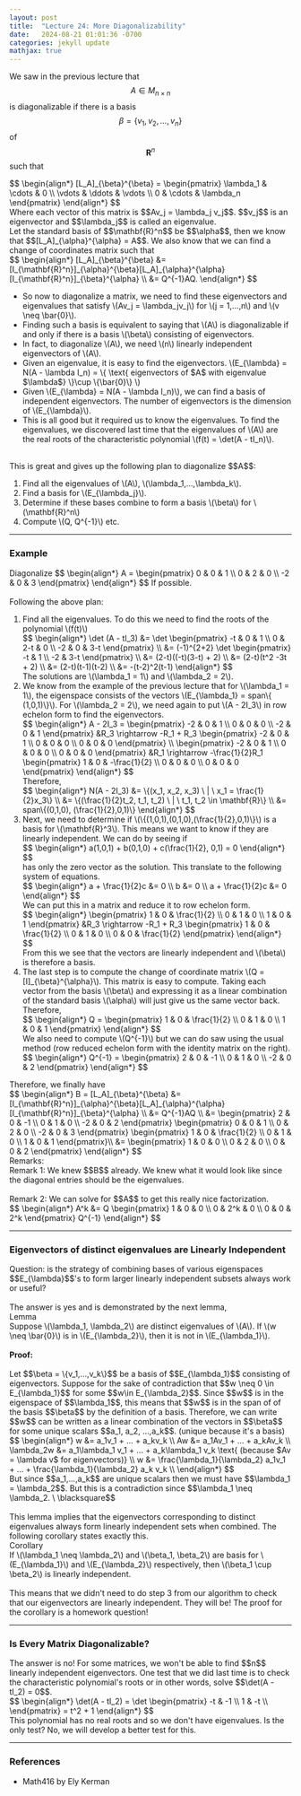 ```yaml
---
layout: post
title:  "Lecture 24: More Diagonalizability"
date:   2024-08-21 01:01:36 -0700
categories: jekyll update
mathjax: true
---
```

We saw in the previous lecture that $$A \in M_{n \times n}$$ is diagonalizable if there is a basis $$\beta = \{v_1, v_2,...,v_n\}$$ of $$\mathbf{R}^n$$ such that
<div> 
$$
\begin{align*}
[L_A]_{\beta}^{\beta} = 
\begin{pmatrix} 
\lambda_1 & \cdots & 0 \\
\vdots & \ddots & \vdots \\
0 & \cdots & \lambda_n
\end{pmatrix}
\end{align*}
$$
</div>
Where each vector of this matrix is $$Av_j = \lambda_j v_j$$. $$v_j$$ is an eigenvector and $$\lambda_j$$ is called an eigenvalue.
<br>
Let the standard basis of $$\mathbf{R}^n$$ be $$\alpha$$, then we know that $$[L_A]_{\alpha}^{\alpha} = A$$. We also know that we can find a change of coordinates matrix such that
<div> 
$$
\begin{align*}
[L_A]_{\beta}^{\beta} &= [I_{\mathbf{R}^n}]_{\alpha}^{\beta}[L_A]_{\alpha}^{\alpha}[I_{\mathbf{R}^n}]_{\beta}^{\alpha}
\\
&= Q^{-1}AQ.
\end{align*}
$$
</div>
<ul> 
<li>
<!------------------------------------------------------------------------------------>
So now to diagonalize a matrix, we need to find these eigenvectors and eigenvalues that satisfy \(Av_j = \lambda_jv_j\) for \(j = 1,...,n\) and \(v \neq \bar{0}\).
</li>
<li>Finding such a basis is equivalent to saying that \(A\) is diagonalizable if and only if there is a basis \(\beta\) consisting of eigenvectors. 
</li>
<li>
In fact, to diagonalize \(A\), we need \(n\) linearly independent eigenvectors of \(A\). 
</li>
<li> Given an eigenvalue, it is easy to find the eigenvectors. \(E_{\lambda} = N(A - \lambda I_n) = \{ \text{ eigenvectors of $A$ with eigenvalue $\lambda$} \}\cup \{\bar{0}\} \)
</li>
<li>
	Given \(E_{\lambda} = N(A - \lambda I_n)\), we can find a basis of independent eigenvectors. The number of eigenvectors is the dimension of \(E_{\lambda}\).
</li>
<li>This is all good but it required us to know the eigenvalues. To find the eigenvalues, we discovered last time that the eigenvalues of \(A\) are the real roots of the characteristic polynomial \(f(t) = \det(A - tI_n)\).
</li>
</ul>
<br>
<!------------------------------------------------------------------------------------>
This is great and gives up the following plan to diagonalize $$A$$:
<ol>
	<li>Find all the eigenvalues of \(A\), \(\lambda_1,...,\lambda_k\).</li>
	<li>Find a basis for \(E_{\lambda_j}\).</li>
	<li>Determine if these bases combine to form a basis \(\beta\) for \(\mathbf{R}^n\)</li>
	<li>Compute \(Q, Q^{-1}\) etc.</li>
</ol>
<hr>

<!------------------------------------------------------------------------------------>
<h3>Example</h3>
Diagonalize $$
\begin{align*}
A = 
\begin{pmatrix} 
0 & 0 & 1 \\
0 & 2 & 0 \\
-2 & 0 & 3
\end{pmatrix}
\end{align*}
$$
If possible.
<br>
<br>
Following the above plan:
<ol>
	<!-----------------1------------------>
	<li>Find all the eigenvalues. To do this we need to find the roots of the polynomial \(f(t)\)
	<div>
	$$
	\begin{align*}
	\det (A - tI_3) &= \det
	\begin{pmatrix} 
	-t & 0 & 1 \\
	0 & 2-t & 0 \\
	-2 & 0 & 3-t
	\end{pmatrix} \\
	&= (-1)^{2+2} \det 
	\begin{pmatrix} 
	-t & 1 \\
	-2 & 3-t
	\end{pmatrix} \\
	&= (2-t)((-t)(3-t) + 2) \\
	&= (2-t)(t^2 -3t + 2) \\
	&= (2-t)(t-1)(t-2) \\
	&= -(t-2)^2(t-1)
	\end{align*}
	$$
	</div>
	The solutions are \(\lambda_1 = 1\) and \(\lambda_2 = 2\). 
	</li>
	<!-----------------2------------------>
	<li>
	We know from the example of the previous lecture that for \(\lambda_1 = 1\), the eigenspace consists of the vectors \(E_{\lambda_1} = span\{ (1,0,1)\}\). For \(\lambda_2 = 2\), we need again to put \(A - 2I_3\) in row echelon form to find the eigenvectors.
	<div>
	$$
	\begin{align*}
	A - 2I_3 = 
	\begin{pmatrix} 
	-2 & 0 & 1 \\
	0 & 0 & 0 \\
	-2 & 0 & 1
	\end{pmatrix} 
	&R_3 \rightarrow -R_1 + R_3
	\begin{pmatrix} 
	-2 & 0 & 1 \\
	0 & 0 & 0 \\
	0 & 0 & 0
	\end{pmatrix}
	\\
	\begin{pmatrix} 
	-2 & 0 & 1 \\
	0 & 0 & 0 \\
	0 & 0 & 0
	\end{pmatrix} 
	&R_1 \rightarrow -\frac{1}{2}R_1
	\begin{pmatrix} 
	1 & 0 & -\frac{1}{2} \\
	0 & 0 & 0 \\
	0 & 0 & 0
	\end{pmatrix}
	\end{align*}
	$$
	</div>
	Therefore, 
	<div>
	$$
	\begin{align*}
	N(A - 2I_3) &= \{(x_1, x_2, x_3) \ | \ x_1 = \frac{1}{2}x_3\} \\
	        &= \{(\frac{1}{2}t_2, t_1, t_2) \ | \ t_1, t_2 \in \mathbf{R}\} \\
	        &= span\{(0,1,0), (\frac{1}{2},0,1)\}
	\end{align*}	
	$$
	</div>
</li>
	<!-----------------3------------------>
	<li>Next, we need to determine if \(\{(1,0,1),(0,1,0),(\frac{1}{2},0,1)\}\) is a basis for \(\mathbf{R}^3\). This means we want to know if they are linearly independent. We can do by seeing if 
		<div>
		$$
		\begin{align*}
		a(1,0,1) + b(0,1,0) + c(\frac{1}{2}, 0,1) = 0
		\end{align*}	
		$$
		</div>
		has only the zero vector as the solution. This translate to the following system of equations.
		<div>
		$$
		\begin{align*}
		a + \frac{1}{2}c &= 0 \\
		b &= 0 \\
		a + \frac{1}{2}c &= 0
		\end{align*}	
		$$
		</div>
		We can put this in a matrix and reduce it to row echelon form.
		<div>
		$$
		\begin{align*}
		\begin{pmatrix} 
		1 & 0 & \frac{1}{2} \\
		0 & 1 & 0 \\
		1 & 0 & 1
		\end{pmatrix} 
		&R_3 \rightarrow -R_1 + R_3
		\begin{pmatrix} 
		1 & 0 & \frac{1}{2} \\
		0 & 1 & 0 \\
		0 & 0 & \frac{1}{2}
		\end{pmatrix}
		\end{align*}
		$$
		</div>
		From this we see that the vectors are linearly independent and \(\beta\) is therefore a basis.
</li>
	<!-----------------4------------------>
<li> The last step is to compute the change of coordinate matrix \(Q = [I]_{\beta}^{\alpha}\). 
	This matrix is easy to compute. Taking each vector from the basis \(\beta\) and expressing it as a linear combination of the standard basis \(\alpha\) will just give us the same vector back. Therefore,
	<div>
	$$
	\begin{align*}
	Q = 
	\begin{pmatrix} 
	1 & 0 & \frac{1}{2} \\
	0 & 1 & 0 \\
	1 & 0 & 1
	\end{pmatrix} 
	\end{align*}
	$$
	</div>
	We also need to compute \(Q^{-1}\) but we can do saw using the usual method (row reduced echelon form with the identity matrix on the right). 
	<div>
	$$
	\begin{align*}
	Q^{-1} = 
	\begin{pmatrix} 
	2 & 0 & -1 \\
	0 & 1 & 0 \\
	-2 & 0 & 2
	\end{pmatrix} 
	\end{align*}
	$$
	</div>
</li>
</ol>
Therefore, we finally have
<div>
$$
\begin{align*}
B = [L_A]_{\beta}^{\beta} &= [I_{\mathbf{R}^n}]_{\alpha}^{\beta}[L_A]_{\alpha}^{\alpha}[I_{\mathbf{R}^n}]_{\beta}^{\alpha}
\\
&= Q^{-1}AQ \\
&= 
\begin{pmatrix} 
2 & 0 & -1 \\
0 & 1 & 0 \\
-2 & 0 & 2
\end{pmatrix} 
\begin{pmatrix} 
0 & 0 & 1 \\
0 & 2 & 0 \\
-2 & 0 & 3
\end{pmatrix}
\begin{pmatrix} 
1 & 0 & \frac{1}{2} \\
0 & 1 & 0 \\
1 & 0 & 1
\end{pmatrix}\\
&=
\begin{pmatrix} 
1 & 0 & 0 \\
0 & 2 & 0 \\
0 & 0 & 2
\end{pmatrix}
\end{align*}
$$
</div>
Remarks:
<br>
Remark 1: We knew $$B$$ already. We knew what it would look like since the diagonal entries should be the eigenvalues. 
<br>
<br>
Remark 2: We can solve for $$A$$ to get this really nice factorization.
<div>
$$
\begin{align*}
A^k
&=
Q
\begin{pmatrix} 
1 & 0 & 0 \\
0 & 2^k & 0 \\
0 & 0 & 2^k
\end{pmatrix}
Q^{-1}
\end{align*}
$$
</div>
<hr>

<!------------------------------------------------------------------------------------>
<h3>Eigenvectors of distinct eigenvalues are Linearly Independent</h3>
Question: is the strategy of combining bases of various eigenspaces $$E_{\lambda}$$'s to form larger linearly independent subsets always work or useful?
<br>
<br>
The answer is yes and is demonstrated by the next lemma,
<br>
<div class="purdiv">
Lemma
</div>
<div class="purbdiv">
Suppose \(\lambda_1, \lambda_2\) are distinct eigenvalues of \(A\). If \(w \neq \bar{0}\) is in \(E_{\lambda_2}\), then it is not in \(E_{\lambda_1}\).
</div>
<br>
<b>Proof:</b>
<br>
<br>
Let $$\beta = \{v_1,...,v_k\}$$ be a basis of $$E_{\lambda_1}$$ consisting of eigenvectors. Suppose for the sake of contradiction that $$w \neq 0 \in E_{\lambda_1}$$ for some $$w\in E_{\lambda_2}$$. Since $$w$$ is in the eigenspace of $$\lambda_1$$, this means that $$w$$ is in the span of of the basis $$\beta$$ by the definition of a basis. Therefore, we can write $$w$$ can be written as a linear combination of the vectors in $$\beta$$ for some unique scalars $$a_1, a_2, ...,a_k$$. (unique because it's a basis)
<div>
$$
\begin{align*}
w &= a_1v_1 + ... + a_kv_k \\
Aw &= a_1Av_1 + ... + a_kAv_k \\
\lambda_2w &= a_1\lambda_1 v_1 + ... + a_k\lambda_1 v_k \text{ (because $Av = \lambda v$ for eigenvectors)} \\
w &= \frac{\lambda_1}{\lambda_2} a_1v_1 + ... + \frac{\lambda_1}{\lambda_2} a_k v_k \\
\end{align*}
$$
</div>
But since $$a_1,...,a_k$$ are unique scalars then we must have $$\lambda_1 = \lambda_2$$. But this is a contradiction since $$\lambda_1 \neq \lambda_2. \ \blacksquare$$
<br>
<br>
This lemma implies that the eigenvectors corresponding to distinct eigenvalues always form linearly independent sets when combined. The following corollary states exactly this.
<br>
<div class="purdiv">
Corollary
</div>
<div class="purbdiv">
If \(\lambda_1 \neq \lambda_2\) and \(\beta_1, \beta_2\) are basis for \(E_{\lambda_1}\) and \(E_{\lambda_2}\) respectively, then \(\beta_1 \cup \beta_2\) is linearly independent. 
</div>
<br>
This means that we didn't need to do step 3 from our algorithm to check that our eigenvectors are linearly independent. They will be! The proof for the corollary is a homework question!
<hr>

<!------------------------------------------------------------------------------------>
<h3>Is Every Matrix Diagonalizable?</h3>
The answer is no! For some matrices, we won't be able to find $$n$$ linearly independent eigenvectors. One test that we did last time is to check the characteristic polynomial's roots or in other words, solve $$\det(A - tI_2) = 0$$.
<div>
$$
\begin{align*}
\det(A - tI_2) = 
\det
\begin{pmatrix} 
-t & -1 \\
1 & -t \\
\end{pmatrix}
= t^2 + 1
\end{align*}
$$
</div>
This polynomial has no real roots and so we don't have eigenvalues. Is the only test? No, we will develop a better test for this.
<hr>

<!------------------------------------------------------------------------------------>
<h3>References</h3>
<ul>
<li>Math416 by Ely Kerman</li>
</ul>






















